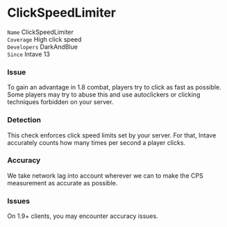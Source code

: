 # ClickSpeedLimiter

`Name` ClickSpeedLimiter<br>
`Coverage` High click speed<br>
`Developers` DarkAndBlue<br>
`Since` Intave 13<br>

### Issue

To gain an advantage in 1.8 combat, players try to click as fast as possible. Some players may try to abuse this and
use autoclickers or clicking techniques forbidden on your server.

### Detection

This check enforces click speed limits set by your server. For that, Intave accurately counts how many times per second
a player clicks.

### Accuracy

We take network lag into account wherever we can to make the CPS measurement as accurate as possible.

### Issues

On 1.9+ clients, you may encounter accuracy issues.
